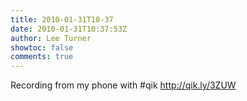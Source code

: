 ```yaml
---
title: 2010-01-31T10-37
date: 2010-01-31T10:37:53Z
author: Lee Turner
showtoc: false
comments: true
---
```


Recording from my phone with #qik http://qik.ly/3ZUW

